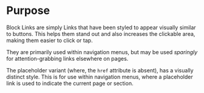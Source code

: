 # Purpose

Block Links are simply Links that have been styled to appear visually similar to buttons. This helps them stand out and also increases the clickable area, making them easier to click or tap.

They are primarily used within navigation menus, but may be used _sparingly_ for attention-grabbing links elsewhere on pages.

The placeholder variant (where, the `href` attribute is absent), has a visually distinct style. This is for use within navigation menus, where a placeholder link is used to indicate the current page or section.
